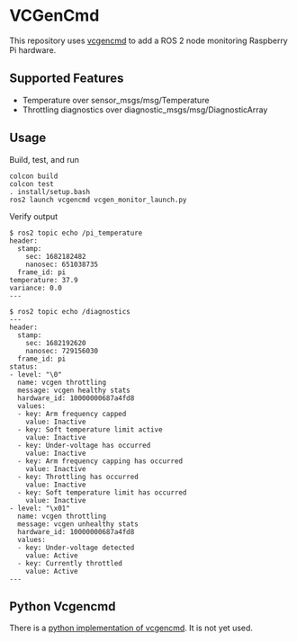 # VCGenCmd

This repository uses [vcgencmd](https://elinux.org/RPI_vcgencmd_usage) to add a ROS 2 node monitoring Raspberry Pi hardware.

## Supported Features

* Temperature over sensor_msgs/msg/Temperature
* Throttling diagnostics over diagnostic_msgs/msg/DiagnosticArray

## Usage


Build, test, and run

```commandline
colcon build
colcon test
. install/setup.bash
ros2 launch vcgencmd vcgen_monitor_launch.py
```

Verify output

```commandline
$ ros2 topic echo /pi_temperature
header:
  stamp:
    sec: 1682182482
    nanosec: 651038735
  frame_id: pi
temperature: 37.9
variance: 0.0
---

$ ros2 topic echo /diagnostics
---
header:
  stamp:
    sec: 1682192620
    nanosec: 729156030
  frame_id: pi
status:
- level: "\0"
  name: vcgen throttling
  message: vcgen healthy stats
  hardware_id: 10000000687a4fd8
  values:
  - key: Arm frequency capped
    value: Inactive
  - key: Soft temperature limit active
    value: Inactive
  - key: Under-voltage has occurred
    value: Inactive
  - key: Arm frequency capping has occurred
    value: Inactive
  - key: Throttling has occurred
    value: Inactive
  - key: Soft temperature limit has occurred
    value: Inactive
- level: "\x01"
  name: vcgen throttling
  message: vcgen unhealthy stats
  hardware_id: 10000000687a4fd8
  values:
  - key: Under-voltage detected
    value: Active
  - key: Currently throttled
    value: Active
---
```

## Python Vcgencmd

There is a [python implementation of vcgencmd](https://pypi.org/project/vcgencmd/). It is not yet used.
